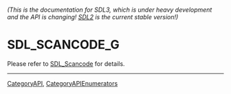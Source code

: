###### (This is the documentation for SDL3, which is under heavy development and the API is changing! [SDL2](https://wiki.libsdl.org/SDL2/) is the current stable version!)
# SDL_SCANCODE_G

Please refer to [SDL_Scancode](SDL_Scancode) for details.

----
[CategoryAPI](CategoryAPI), [CategoryAPIEnumerators](CategoryAPIEnumerators)

